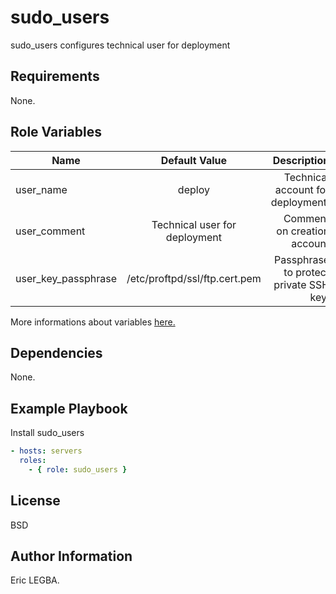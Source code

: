 sudo_users
=========

sudo_users configures technical user for deployment

Requirements
------------

None.

Role Variables
--------------


| Name	        | Default Value	| Description|
| ------------- |:-------------:| ----------:|
|user_name|deploy|Technical account for deployment.|
|user_comment|Technical user for deployment|Comment on creation account|
|user_key_passphrase|/etc/proftpd/ssl/ftp.cert.pem|Passphrase to protect private SSH key.|

More informations about variables [here.](https://github.com/eleongithub/ansible/blob/it_1/projects/roles/sudo_users/defaults/main.yml)

Dependencies
------------

None.

Example Playbook
----------------

Install sudo_users
```yaml
- hosts: servers
  roles:
    - { role: sudo_users }
```

License
-------

BSD

Author Information
------------------

Eric LEGBA.